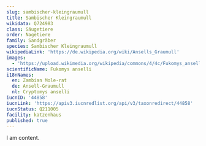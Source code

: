 ```yaml
---
slug: sambischer-kleingraumull
title: Sambischer Kleingraumull
wikidata: Q724983
class: Säugetiere
order: Nagetiere
family: Sandgräber
species: Sambischer Kleingraumull
wikipediaLink: 'https://de.wikipedia.org/wiki/Ansells_Graumull'
images:
  - 'https://upload.wikimedia.org/wikipedia/commons/4/4c/Fukomys_anselli.jpg'
scientificName: Fukomys anselli
i18nNames:
  en: Zambian Mole-rat
  de: Ansell-Graumull
  nl: Cryptomys anselli
iucnID: '44858'
iucnLink: 'https://apiv3.iucnredlist.org/api/v3/taxonredirect/44858'
iucnStatus: Q211005
facility: katzenhaus
published: true
---
```


I am content.
